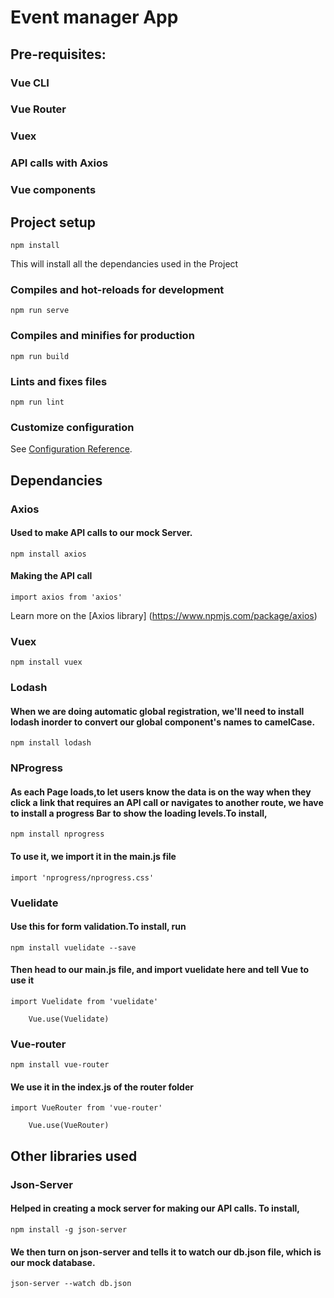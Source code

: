 # Event manager App
## Pre-requisites:
### Vue CLI
### Vue Router
### Vuex
### API calls with Axios
### Vue components

## Project setup
```
npm install
```
This will install all the dependancies used in the Project
### Compiles and hot-reloads for development
```
npm run serve
```

### Compiles and minifies for production
```
npm run build
```

### Lints and fixes files
```
npm run lint
```

### Customize configuration
See [Configuration Reference](https://cli.vuejs.org/config/).

## Dependancies
### Axios
#### Used to make API calls to our mock Server.
```
npm install axios
```
#### Making the API call
```
import axios from 'axios'
```
Learn more on the [Axios library] (https://www.npmjs.com/package/axios)
### Vuex
```
npm install vuex
```
### Lodash
#### When we are doing automatic global registration, we'll need to install lodash inorder to convert our global component's names to camelCase.
```
npm install lodash
```
### NProgress
#### As each Page loads,to let users know the data is on the way when they click a link that requires an API call or navigates to another route, we have to install a progress Bar to show the loading levels.To install,
```
npm install nprogress
```
#### To use it, we import it in the main.js file
```
import 'nprogress/nprogress.css'
```
### Vuelidate
#### Use this for form validation.To install, run
```
npm install vuelidate --save
```
#### Then head to our main.js file, and import vuelidate here and tell Vue to use it
```
import Vuelidate from 'vuelidate'
    
    Vue.use(Vuelidate)
```
### Vue-router
```
npm install vue-router
```
#### We use it in the index.js of the router folder
```
import VueRouter from 'vue-router'

    Vue.use(VueRouter)
```
## Other libraries used
### Json-Server
#### Helped in creating a mock server for making our API calls. To install,
```
npm install -g json-server
```
#### We then turn on json-server and tells it to watch our db.json file, which is our mock database.
```
json-server --watch db.json
```

